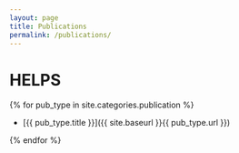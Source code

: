 ```yaml
---
layout: page
title: Publications
permalink: /publications/
---
```


# HELPS

{% for pub_type in site.categories.publication %}
    
- [{{ pub_type.title }}]({{ site.baseurl }}{{ pub_type.url }})

{% endfor %}

